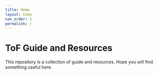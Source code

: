 ```yaml
---
title: Home
layout: home
nav_order: 1
permalink: /
---
```


# ToF Guide and Resources

This repository is a collection of guide and resources.
Hope you will find something useful here.
